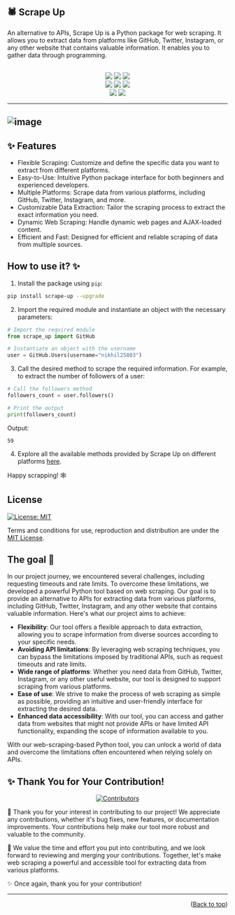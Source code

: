 ## 🕷️ Scrape Up

An alternative to APIs, Scrape Up is a Python package for web scraping. It allows you to extract data from platforms like GitHub, Twitter, Instagram, or any other website that contains valuable information. It enables you to gather data through programming.

<div align="center">
  <br>
  <img src="https://img.shields.io/github/repo-size/Clueless-Community/scrape-up?style=for-the-badge" />
  <img src="https://img.shields.io/github/issues/Clueless-Community/scrape-up?style=for-the-badge" />
  <img src="https://img.shields.io/github/issues-closed-raw/Clueless-Community/scrape-up?style=for-the-badge" />
  <br>
  <img src="https://img.shields.io/github/forks/Clueless-Community/scrape-up?style=for-the-badge" />
  <img src="https://img.shields.io/github/issues-pr/Clueless-Community/scrape-up?style=for-the-badge" />
  <img src="https://img.shields.io/github/issues-pr-closed-raw/Clueless-Community/scrape-up?style=for-the-badge" />
  <br>
  <img src="https://img.shields.io/github/stars/Clueless-Community/scrape-up?style=for-the-badge" />
  <img src="https://img.shields.io/github/last-commit/Clueless-Community/scrape-up?style=for-the-badge" />
</div>

---

## ![image](https://github.com/Clueless-Community/scrape-up/assets/93156825/7f10b5c9-b998-4924-965c-01cfea5c71d0)

## ✨ Features

- Flexible Scraping: Customize and define the specific data you want to extract from different platforms.
- Easy-to-Use: Intuitive Python package interface for both beginners and experienced developers.
- Multiple Platforms: Scrape data from various platforms, including GitHub, Twitter, Instagram, and more.
- Customizable Data Extraction: Tailor the scraping process to extract the exact information you need.
- Dynamic Web Scraping: Handle dynamic web pages and AJAX-loaded content.
- Efficient and Fast: Designed for efficient and reliable scraping of data from multiple sources.

## How to use it? ✨

1. Install the package using `pip`:

```bash
pip install scrape-up --upgrade
```

2. Import the required module and instantiate an object with the necessary parameters:

```python
# Import the required module
from scrape_up import GitHub

# Instantiate an object with the username
user = GitHub.Users(username="nikhil25803")
```

3. Call the desired method to scrape the required information. For example, to extract the number of followers of a user:

```python
# Call the followers method
followers_count = user.followers()

# Print the output
print(followers_count)
```

Output:

```
59
```

4. Explore all the available methods provided by Scrape Up on different platforms [here](https://github.com/Clueless-Community/scrape-up/blob/main/documentation.md#the-platforms-and-methods-we-cover-).

Happy scrapping! 🕸️

## License
[![License: MIT](https://img.shields.io/badge/License-MIT-yellow.svg)](https://opensource.org/licenses/MIT)

Terms and conditions for use, reproduction and distribution are under the [MIT License](https://opensource.org/license/mit/).

## The goal 🎯

In our project journey, we encountered several challenges, including requesting timeouts and rate limits. To overcome these limitations, we developed a powerful Python tool based on web scraping. Our goal is to provide an alternative to APIs for extracting data from various platforms, including GitHub, Twitter, Instagram, and any other website that contains valuable information. Here's what our project aims to achieve:

- **Flexibility**: Our tool offers a flexible approach to data extraction, allowing you to scrape information from diverse sources according to your specific needs.
- **Avoiding API limitations**: By leveraging web scraping techniques, you can bypass the limitations imposed by traditional APIs, such as request timeouts and rate limits.
- **Wide range of platforms**: Whether you need data from GitHub, Twitter, Instagram, or any other useful website, our tool is designed to support scraping from various platforms.
- **Ease of use**: We strive to make the process of web scraping as simple as possible, providing an intuitive and user-friendly interface for extracting the desired data.
- **Enhanced data accessibility**: With our tool, you can access and gather data from websites that might not provide APIs or have limited API functionality, expanding the scope of information available to you.

With our web-scraping-based Python tool, you can unlock a world of data and overcome the limitations often encountered when relying solely on APIs.

## ✨ Thank You for Your Contribution!

<div align="center">
  <a href="https://github.com/Clueless-Community/scrape-up/graphs/contributors">
    <img src="https://contrib.rocks/image?repo=Clueless-Community/scrape-up" alt="Contributors" />
  </a>
</div>

🙏 Thank you for your interest in contributing to our project! We appreciate any contributions, whether it's bug fixes, new features, or documentation improvements. Your contributions help make our tool more robust and valuable to the community.

🌟 We value the time and effort you put into contributing, and we look forward to reviewing and merging your contributions. Together, let's make web scraping a powerful and accessible tool for extracting data from various platforms.

✨ Once again, thank you for your contribution!

---

<p align="right">(<a href="#top">Back to top</a>)</p>
